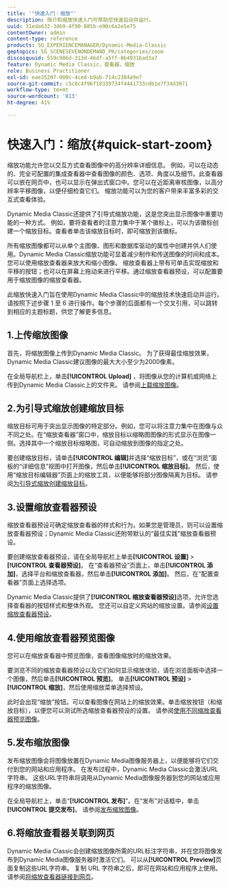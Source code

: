 ```yaml
---
title: '"快速入门：缩放"'
description: 简介和缩放快速入门可帮助您快速启动并运行。
uuid: 31eda632-3469-4f90-885b-e90c6a2e5e75
contentOwner: admin
content-type: reference
products: SG_EXPERIENCEMANAGER/Dynamic-Media-Classic
geptopics: SG_SCENESEVENONDEMAND_PK/categories/zoom
discoiquuid: 559c986d-313d-46df-a5ff-0b49316ad3a7
feature: Dynamic Media Classic，查看器，缩放
role: Business Practitioner
exl-id: eae35207-000c-4ced-b9ab-714c2384a9e7
source-git-commit: c5c8c4f96f18339734f4441733cdb1e7f34d3071
workflow-type: tm+mt
source-wordcount: '813'
ht-degree: 41%

---
```


# 快速入门：缩放{#quick-start-zoom}

缩放功能允许您以交互方式查看图像中的高分辨率详细信息。 例如，可以在动态的、完全可配置的集成查看器中查看图像的颜色、选项、角度以及细节。此查看器可以嵌在网页中，也可以显示在弹出式窗口中。您可以在近距离审核图像，以高分辨率平移图像，以便仔细检查它们。 缩放功能可以为您的客户带来丰富多彩的交互式查看体验。

Dynamic Media Classic还提供了引导式缩放功能，这是您突出显示图像中重要功能的一种方式。 例如，要将查看者的注意力集中于某个徽标上，可以为该徽标创建一个缩放目标。查看者单击该缩放目标时，即可缩放到该徽标。

所有缩放图像都可以从单个主图像、图形和数据库驱动的属性中创建并供人们使用。Dynamic Media Classic缩放功能可显着减少制作和传送图像的时间和成本。 您可以使用缩放查看器来放大和缩小图像。 缩放查看器上带有可单击实现缩放和平移的按钮；也可以在屏幕上拖动来进行平移。通过缩放查看器预设，可以配置要用于缩放图像的缩放查看器。

此缩放快速入门旨在使用Dynamic Media Classic中的缩放技术快速启动并运行。 请按照下述步骤 1 至 6 进行操作。每个步骤的后面都有一个交叉引用，可以跳转到相应的主题标题，供您了解更多信息。

## 1.上传缩放图像

首先，将缩放图像上传到Dynamic Media Classic。 为了获得最佳缩放效果，Dynamic Media Classic建议图像的最大大小至少为2000像素。

在全局导航栏上，单击&#x200B;**[!UICONTROL Upload]** ，将图像从您的计算机或网络上传到Dynamic Media Classic上的文件夹。 请参阅[上载缩放图像](uploading-zoom-images.md#uploading_zoom_images)。

## 2.为引导式缩放创建缩放目标

缩放目标可用于突出显示图像的特定部分。例如，您可以将注意力集中在图像与众不同之处。在“缩放查看器”窗口中，缩放目标以缩略图图像的形式显示在图像一侧。选择其中一个缩放目标缩略图，可自动缩放到图像的指定之处。

要创建缩放目标，请单击&#x200B;**[!UICONTROL 编辑]**&#x200B;并选择“缩放目标”，或在“浏览”面板的“详细信息”视图中打开图像，然后单击&#x200B;**[!UICONTROL 缩放目标]**。 然后，使用“缩放目标编辑器”页面上的缩放工具，以便能够将部分图像隔离为目标。 请参阅[为引导式缩放创建缩放目标](creating-zoom-targets-guided-zoom.md#creating_zoom_targets_for_guided_zoom)。

## 3.设置缩放查看器预设

缩放查看器预设可确定缩放查看器的样式和行为。如果您是管理员，则可以设置缩放查看器预设；Dynamic Media Classic还附带默认的“最佳实践”缩放查看器预设。

要创建缩放查看器预设，请在全局导航栏上单击&#x200B;**[!UICONTROL 设置]** > **[!UICONTROL 查看器预设]**。 在“查看器预设”页面上，单击&#x200B;**[!UICONTROL 添加]**，选择平台和缩放查看器，然后单击&#x200B;**[!UICONTROL 添加]**。 然后，在“配置查看器”页面上选择选项。

Dynamic Media Classic提供了&#x200B;**[!UICONTROL 缩放查看器预设]**&#x200B;选项，允许您选择查看器的按钮样式和整体外观。 您还可以自定义网站的缩放设置。请参阅[设置缩放查看器预设](setting-zoom-viewer-presets.md#setting_up_zoom_viewer_presets)。

## 4.使用缩放查看器预览图像

您可以在缩放查看器中预览图像，查看图像缩放时的缩放效果。

要浏览不同的缩放查看器预设以及它们如何显示缩放体验，请在浏览面板中选择一个图像，然后单击&#x200B;**[!UICONTROL 预览]**。 单击&#x200B;**[!UICONTROL 预设]** > **[!UICONTROL 缩放]**，然后使用缩放菜单选择预设。

此时会出现“缩放”按钮。可以查看图像在网站上的缩放效果。单击缩放按钮（和缩放目标），以便您可以测试所选缩放查看器预设的设置。 请参阅[使用不同缩放查看器预览图像](previewing-image-assets-different-zoom.md#previewing_image_assets_with_different_zoom_viewers)。

## 5.发布缩放图像

发布缩放图像会将图像放置在Dynamic Media图像服务器上，以便能够将它们交付到您的网站和应用程序。 在发布过程中，Dynamic Media Classic会激活URL字符串。 这些URL字符串将调用从Dynamic Media图像服务器到您的网站或应用程序的缩放图像。

在全局导航栏上，单击“**[!UICONTROL 发布]**”。在“发布”对话框中，单击&#x200B;**[!UICONTROL 提交发布]**。 请参阅[发布缩放图像](publishing-zoom-images.md#publishing_zoom_images)。

## 6.将缩放查看器关联到网页

Dynamic Media Classic会创建缩放图像所需的URL标注字符串，并在您将图像发布到Dynamic Media图像服务器时激活它们。 可以从&#x200B;**[!UICONTROL Preview]**&#x200B;页面复制这些URL字符串。 复制 URL 字符串之后，即可在网站和应用程序上使用。请参阅[将缩放查看器链接到网页](linking-zoom-viewers-web-pages.md#linking_zoom_viewers_to_your_web_pages)。

